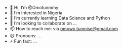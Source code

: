 - 👋 Hi, I’m @Omotunmmy
- 👀 I’m interested in Nigeria. 
- 🌱 I’m currently learning Data Science and Python
- 💞️ I’m looking to collaborate on ...
- 📫 How to reach me: via omowo.tunmise@gmail.com
- 😄 Pronouns: ...
- ⚡ Fun fact: ...

<!---
Omotunmmy/Omotunmmy is a ✨ special ✨ repository because its `README.md` (this file) appears on your GitHub profile.
You can click the Preview link to take a look at your changes.
--->
